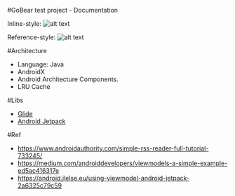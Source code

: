 #GoBear test project -  Documentation

Inline-style: 
![alt text](https://gitlab.com/_Joker/gobear/raw/master/app/assets/ic_launcher-web.png "Logo Title Text 1")

Reference-style: 
![alt text][logo]

[logo]: https://gitlab.com/_Joker/gobear/blob/master/app/assets/ic_launcher-web.png "Logo Title Text 2"

#Architecture
   - Language: Java
   - AndroidX
   - Android Architecture Components.
   - LRU Cache
   
#Libs
   - [Glide](https://github.com/bumptech/glide)
   - [Android Jetpack](https://developer.android.com/jetpack)
   
#Ref
   - https://www.androidauthority.com/simple-rss-reader-full-tutorial-733245/
   - https://medium.com/androiddevelopers/viewmodels-a-simple-example-ed5ac416317e
   - https://android.jlelse.eu/using-viewmodel-android-jetpack-2a6325c79c59

